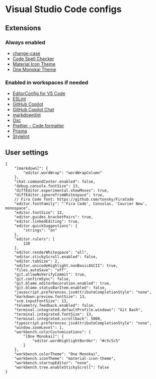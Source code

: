 # Visual Studio Code configs

## Extensions

### Always enabled

* [change-case](https://marketplace.visualstudio.com/items?itemName=wmaurer.change-case)
* [Code Spell Checker](https://marketplace.visualstudio.com/items?itemName=streetsidesoftware.code-spell-checker)
* [Material Icon Theme](https://marketplace.visualstudio.com/items?itemName=PKief.material-icon-theme)
* [One Monokai Theme](https://marketplace.visualstudio.com/items?itemName=azemoh.one-monokai)

### Enabled in workspaces if needed

* [EditorConfig for VS Code](https://marketplace.visualstudio.com/items?itemName=EditorConfig.EditorConfig)
* [ESLint](https://marketplace.visualstudio.com/items?itemName=dbaeumer.vscode-eslint)
* [GitHub Copilot](https://marketplace.visualstudio.com/items?itemName=GitHub.copilot)
* [GitHub Copilot Chat](https://marketplace.visualstudio.com/items?itemName=GitHub.copilot-chat)
* [markdownlint](https://marketplace.visualstudio.com/items?itemName=DavidAnson.vscode-markdownlint)
* [Oxc](https://marketplace.visualstudio.com/items?itemName=oxc.oxc-vscode)
* [Prettier - Code formatter](https://marketplace.visualstudio.com/items?itemName=esbenp.prettier-vscode)
* [Prisma](https://marketplace.visualstudio.com/items?itemName=Prisma.prisma)
* [Stylelint](https://marketplace.visualstudio.com/items?itemName=stylelint.vscode-stylelint)

## User settings

```jsonc
{
	"[markdown]": {
		"editor.wordWrap": "wordWrapColumn"
	},
	"chat.commandCenter.enabled": false,
	"debug.console.fontSize": 13,
	"diffEditor.experimental.showMoves": true,
	"diffEditor.ignoreTrimWhitespace": true,
	// Fira Code font: https://github.com/tonsky/FiraCode
	"editor.fontFamily": "'Fira Code', Consolas, 'Courier New', monospace",
	"editor.fontSize": 13,
	"editor.guides.bracketPairs": true,
	"editor.linkedEditing": true,
	"editor.quickSuggestions": {
		"strings": "on"
	},
	"editor.rulers": [
		120
	],
	"editor.renderWhitespace": "all",
	"editor.stickyScroll.enabled": false,
	"editor.tabSize": 2,
	"editor.unicodeHighlight.nonBasicASCII": true,
	"files.autoSave": "off",
	"git.allowNoVerifyCommit": true,
	"git.confirmSync": false,
	"git.blame.editorDecoration.enabled": true,
	"git.blame.statusBarItem.enabled": false,
	"javascript.preferences.jsxAttributeCompletionStyle": "none",
	"markdown.preview.fontSize": 13,
	"scm.inputFontSize": 13,
	"telemetry.feedback.enabled": false,
	"terminal.integrated.defaultProfile.windows": "Git Bash",
	"terminal.integrated.fontSize": 13,
	"terminal.integrated.scrollback": 5000,
	"typescript.preferences.jsxAttributeCompletionStyle": "none",
	"window.zoomLevel": 1,
	"workbench.colorCustomizations": {
		"[One Monokai]": {
			"editor.wordHighlightBorder": "#c5c5c5"
		}
	},
	"workbench.colorTheme": "One Monokai",
	"workbench.iconTheme": "material-icon-theme",
	"workbench.startupEditor": "none",
	"workbench.tree.enableStickyScroll": false
}
```
